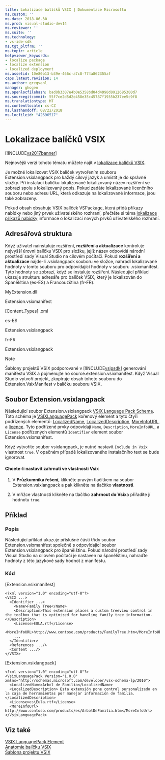 ```yaml
---
title: Lokalizace balíčků VSIX | Dokumentace Microsoftu
ms.custom: ''
ms.date: 2018-06-30
ms.prod: visual-studio-dev14
ms.reviewer: ''
ms.suite: ''
ms.technology:
- vs-ide-sdk
ms.tgt_pltfrm: ''
ms.topic: article
helpviewer_keywords:
- localize package
- localize extension
- localized deployment
ms.assetid: 10e80b13-b39e-466c-a7c8-774a862355af
caps.latest.revision: 14
ms.author: gregvanl
manager: ghogen
ms.openlocfilehash: bad0b3307e4b0e5358bd04d4990d0012685300d7
ms.sourcegitcommit: 55f7ce2d5d2e458e35c45787f1935b237ee5c9f8
ms.translationtype: MT
ms.contentlocale: cs-CZ
ms.lasthandoff: 08/22/2018
ms.locfileid: "42696517"
---
```

# <a name="localizing-vsix-packages"></a>Lokalizace balíčků VSIX
[!INCLUDE[vs2017banner](../includes/vs2017banner.md)]

Nejnovější verzi tohoto tématu můžete najít v [lokalizace balíčků VSIX](https://docs.microsoft.com/visualstudio/extensibility/localizing-vsix-packages).  
  
Je možné lokalizovat VSIX balíček vytvořením souboru Extension.vsixlangpack pro každý cílový jazyk a umístit je do správné složky. Při instalaci balíčku lokalizované lokalizovaný název rozšíření se zobrazí spolu s lokalizovaný popis. Pokud zadáte lokalizované licenčního souboru nebo adresu URL, která odkazuje na lokalizované informace, jsou také zobrazeny.  
  
 Pokud obsah obsahuje VSIX balíček VSPackage, která přidá příkazy nabídky nebo jiný prvek uživatelského rozhraní, přečtěte si téma [lokalizace příkazů nabídky](../extensibility/localizing-menu-commands.md) informace o lokalizaci nových prvků uživatelského rozhraní.  
  
## <a name="directory-structure"></a>Adresářová struktura  
 Když uživatel nainstaluje rozšíření, **rozšíření a aktualizace** kontroluje nejvyšší úrovni balíčku VSIX pro složku, jejíž název odpovídá národní prostředí sady Visual Studio na cílovém počítači. Pokud **rozšíření a aktualizace** najde-li .vsixlangpack souboru ve složce, nahradí lokalizované hodnoty v tomto souboru pro odpovídající hodnoty v souboru .vsixmanifest. Tyto hodnoty se zobrazí, když se instaluje rozšíření. Následující příklad ukazuje strukturu adresáře pro balíček VSIX, který je lokalizován do Španělština (es-ES) a Francouzština (fr-FR).  
  
 MyExtension.dll  
  
 Extension.vsixmanifest  
  
 [Content_Types] .xml  
  
 es-ES  
  
 Extension.vsixlangpack  
  
 fr-FR  
  
 Extension.vsixlangpack  
  
> [!NOTE]
>  Šablony projektů VSIX podporované v [!INCLUDE[vsipsdk](../includes/vsipsdk-md.md)] generování manifestu VSIX a pojmenujte ho source.extension.vsixmanifest. Když Visual Studio vytvoří projekt, zkopíruje obsah tohoto souboru do Extension.VsixManifest v balíčku souboru VSIX.  
  
## <a name="the-extensionvsixlangpack-file"></a>Soubor Extension.vsixlangpack  
 Následující soubor Extension.vsixlangpack [VSIX Language Pack Schema](../extensibility/vsx-language-pack-schema-reference.md). Toto schéma je [VSIXLanguagePack](../extensibility/vsixlanguagepack-element-vsix-language-pack-schema.md) kořenový element a tyto čtyři podřízených elementů: [LocalizedName](../extensibility/localizedname-element-vsix-language-pack-schema.md), [LocalizedDescription](../extensibility/localizeddescription-element-vsix-language-pack-schema.md), [MoreInfoURL](../extensibility/moreinfourl-element-vsix-language-pack-schema.md), a [licence](../extensibility/license-element-vsix-language-pack-schema.md). Tyto podřízené prvky odpovídají `Name`, `Description`, `MoreInfoURL`, a `License` podřízených elementů `Identifier` element soubor Extension.vsixmanifest.  
  
 Když vytvoříte soubor vsixlangpack, je nutné nastavit `Include in Vsix` vlastnost `true`. V opačném případě lokalizovaného instalačního text se bude ignorovat.  
  
#### <a name="to-set-the-include-in-vsix-property"></a>Chcete-li nastavit zahrnutí ve vlastnosti Vsix  
  
1.  V **Průzkumníka řešení**, klikněte pravým tlačítkem na soubor Extension.vsixlangpack a pak klikněte na tlačítko **vlastnosti**.  
  
2.  V mřížce vlastností klikněte na tlačítko **zahrnout do Vsix**a přiřadíte jí hodnotu `true`.  
  
## <a name="example"></a>Příklad  
  
### <a name="description"></a>Popis  
 Následující příklad ukazuje příslušné části třídy soubor Extension.vsixmanifest společně s odpovídající soubor Extension.vsixlangpack pro španělštinu. Pokud národní prostředí sady Visual Studio na cílovém počítači je nastaven na španělštinu, nahraďte hodnoty z této jazykové sady hodnot z manifestu.  
  
### <a name="code"></a>Kód  
 [Extension.vsixmanifest]  
  
```  
<?xml version="1.0" encoding="utf-8"?>  
<VSIX ...>  
  <Identifier ...>  
    <Name>Family Tree</Name>  
    <Description>This extension places a custom treeview control in the toolbox that is optimized for handling family tree information.</Description>  
    <License>EULA.rtf</License>  
    <MoreInfoURL>http://www.contoso.com/products/FamilyTree.htm</MoreInfoURL>  
    ...  
  </Identifier>  
  <References .../>  
  <Content .../>  
</VSIX>  
```  
  
 [Extension.vsixlangpack]  
  
```  
<?xml version="1.0" encoding="utf-8"?>  
<VsixLanguagePack Version="1.0.0" xmlns="http://schemas.microsoft.com/developer/vsx-schema-lp/2010">  
  <LocalizedName>Arbol de Familia</LocalizedName>  
  <LocalizedDescription> Esta extensión pone control personalizado en la caja de herramientas por manejar información de familia.</LocalizedDescription>  
  <License>es\Eula.rtf</License>  
  <MoreInfoUrl> http://www.contoso.com/products/es/ArbolDeFamilia.htm</MoreInfoUrl>  
</VsixLanguagePack>  
```  
  
## <a name="see-also"></a>Viz také  
 [VSIX LanguagePack Element](../extensibility/vsixlanguagepack-element-vsix-language-pack-schema.md)   
 [Anatomie balíčku VSIX](../extensibility/anatomy-of-a-vsix-package.md)   
 [Šablona projektu VSIX](../extensibility/vsix-project-template.md)

